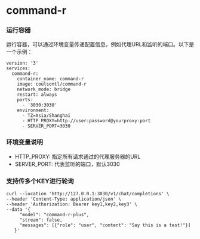 # command-r

### 运行容器
运行容器，可以通过环境变量传递配置信息，例如代理URL和监听的端口。以下是一个示例：

```
version: '3'
services:
  command-r:
    container_name: command-r
    image: coulsontl/command-r
    network_mode: bridge
    restart: always
    ports:
      - '3030:3030'
    environment:
      - TZ=Asia/Shanghai
      - HTTP_PROXY=http://user:password@yourproxy:port
      - SERVER_PORT=3030
```

### 环境变量说明
* HTTP_PROXY: 指定所有请求通过的代理服务器的URL
* SERVER_PORT: 代表监听的端口，默认3030

### 支持传多个KEY进行轮询
```
curl --location 'http://127.0.0.1:3030/v1/chat/completions' \
--header 'Content-Type: application/json' \
--header 'Authorization: Bearer key1,key2,key3' \
--data '{
     "model": "command-r-plus",
     "stream": false,
     "messages": [{"role": "user", "content": "Say this is a test!"}]
   }'
```
